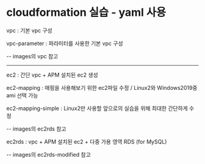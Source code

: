 # cloudformation 실습 - yaml 사용

vpc : 기본 vpc 구성

vpc-parameter : 파라미터를 사용한 기본 vpc 구성

-- images의 vpc 참고

***

ec2 : 간단 vpc + APM 설치된 ec2 생성

ec2-mapping : 매핑을 사용해보기 위한 ec2파일 수정 / Linux2와 Windows2019중 ami 선택 가능

ec2-mapping-simple : Linux2만 사용할 앞으로의 실습을 위해 최대한 간단하게 수정

-- images의 ec2rds 참고

ec2rds : vpc + APM 설치된 ec2 + 다중 가용 영역 RDS (for MySQL)

-- images의 ec2rds-modified 참고
